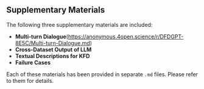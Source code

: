 ## Supplementary Materials

The following three supplementary materials are included:

- **Multi-turn Dialogue**(https://anonymous.4open.science/r/DFDGPT-8E5C/Multi-turn-Dialogue.md)
- **Cross-Dataset Output of LLM**
- **Textual Descriptions for KFD**
- **Failure Cases**

Each of these materials has been provided in separate `.md` files. Please refer to them for details.
